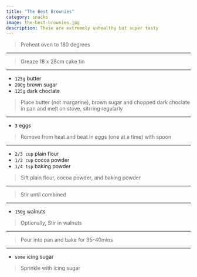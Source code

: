 ```yaml
---
title: "The Best Brownies"
category: snacks
image: the-best-brownies.jpg
description: These are extremely unhealthy but super tasty
---
```



> Preheat oven to 180 degrees

---

> Greaze 18 x 28cm cake tin

---

* `125g` butter
* `200g` brown sugar
* `125g` dark choclate

> Place butter (not margarine), brown sugar and chopped dark choclate in pan and melt on stove, sitrring regularly

---

* `3` eggs

> Remove from heat and beat in eggs (one at a time) with spoon

---

* `2/3 cup` plain flour
* `1/3 cup` cocoa powder
* `1/4 tsp` baking powder

> Sift plain flour, cocoa powder, and baking powder

---

> Stir until combined

---

* `150g` walnuts

> Optionally, Stir in walnuts

---

> Pour into pan and bake for 35-40mins

---

* `some` icing sugar

> Sprinkle with icing sugar

